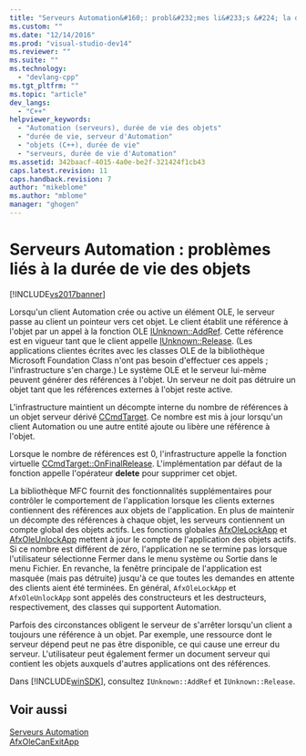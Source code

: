 ```yaml
---
title: "Serveurs Automation&#160;: probl&#232;mes li&#233;s &#224; la dur&#233;e de vie des objets | Microsoft Docs"
ms.custom: ""
ms.date: "12/14/2016"
ms.prod: "visual-studio-dev14"
ms.reviewer: ""
ms.suite: ""
ms.technology: 
  - "devlang-cpp"
ms.tgt_pltfrm: ""
ms.topic: "article"
dev_langs: 
  - "C++"
helpviewer_keywords: 
  - "Automation (serveurs), durée de vie des objets"
  - "durée de vie, serveur d'Automation"
  - "objets (C++), durée de vie"
  - "serveurs, durée de vie d'Automation"
ms.assetid: 342baacf-4015-4a0e-be2f-321424f1cb43
caps.latest.revision: 11
caps.handback.revision: 7
author: "mikeblome"
ms.author: "mblome"
manager: "ghogen"
---
```

# Serveurs Automation&#160;: probl&#232;mes li&#233;s &#224; la dur&#233;e de vie des objets
[!INCLUDE[vs2017banner](../assembler/inline/includes/vs2017banner.md)]

Lorsqu'un client Automation crée ou active un élément OLE, le serveur passe au client un pointeur vers cet objet.  Le client établit une référence à l'objet par un appel à la fonction OLE [IUnknown::AddRef](http://msdn.microsoft.com/library/windows/desktop/ms691379).  Cette référence est en vigueur tant que le client appelle [IUnknown::Release](http://msdn.microsoft.com/library/windows/desktop/ms682317). \(Les applications clientes écrites avec les classes OLE de la bibliothèque Microsoft Foundation Class n'ont pas besoin d'effectuer ces appels ; l'infrastructure s'en charge.\) Le système OLE et le serveur lui\-même peuvent générer des références à l'objet.  Un serveur ne doit pas détruire un objet tant que les références externes à l'objet reste active.  
  
 L'infrastructure maintient un décompte interne du nombre de références à un objet serveur dérivé [CCmdTarget](../mfc/reference/ccmdtarget-class.md).  Ce nombre est mis à jour lorsqu'un client Automation ou une autre entité ajoute ou libère une référence à l'objet.  
  
 Lorsque le nombre de références est 0, l'infrastructure appelle la fonction virtuelle [CCmdTarget::OnFinalRelease](../Topic/CCmdTarget::OnFinalRelease.md).  L'implémentation par défaut de la fonction appelle l'opérateur **delete** pour supprimer cet objet.  
  
 La bibliothèque MFC fournit des fonctionnalités supplémentaires pour contrôler le comportement de l'application lorsque les clients externes contiennent des références aux objets de l'application.  En plus de maintenir un décompte des références à chaque objet, les serveurs contiennent un compte global des objets actifs.  Les fonctions globales [AfxOleLockApp](../Topic/AfxOleLockApp.md) et [AfxOleUnlockApp](../Topic/AfxOleUnlockApp.md) mettent à jour le compte de l'application des objets actifs.  Si ce nombre est différent de zéro, l'application ne se termine pas lorsque l'utilisateur sélectionne Fermer dans le menu système ou Sortie dans le menu Fichier.  En revanche, la fenêtre principale de l'application est masquée \(mais pas détruite\) jusqu'à ce que toutes les demandes en attente des clients aient été terminées.  En général, `AfxOleLockApp` et `AfxOleUnlockApp` sont appelés des constructeurs et les destructeurs, respectivement, des classes qui supportent Automation.  
  
 Parfois des circonstances obligent le serveur de s'arrêter lorsqu'un client a toujours une référence à un objet.  Par exemple, une ressource dont le serveur dépend peut ne pas être disponible, ce qui cause une erreur du serveur.  L'utilisateur peut également fermer un document serveur qui contient les objets auxquels d'autres applications ont des références.  
  
 Dans [!INCLUDE[winSDK](../atl/includes/winsdk_md.md)], consultez `IUnknown::AddRef` et `IUnknown::Release`.  
  
## Voir aussi  
 [Serveurs Automation](../mfc/automation-servers.md)   
 [AfxOleCanExitApp](../Topic/AfxOleCanExitApp.md)